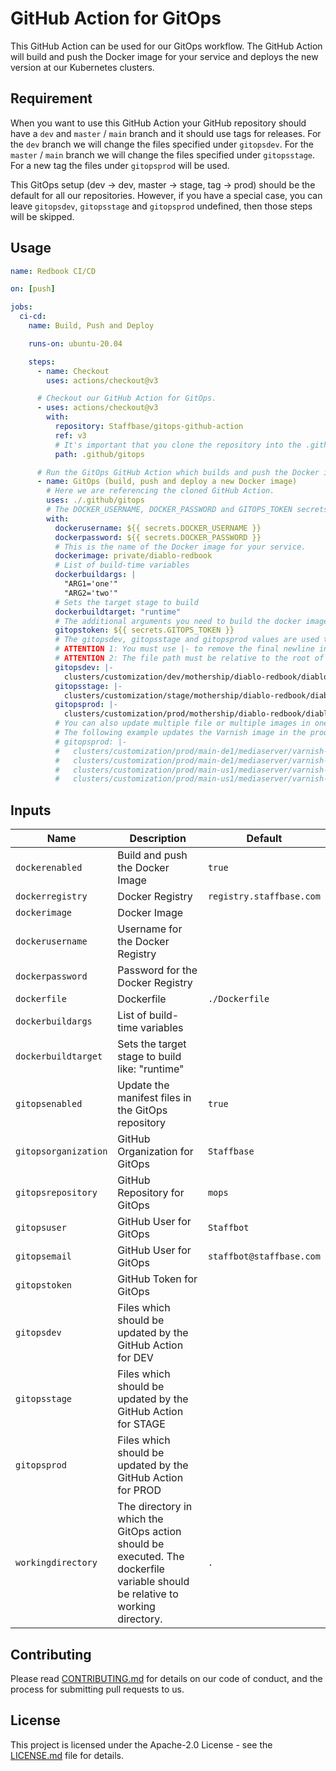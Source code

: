 # GitHub Action for GitOps

This GitHub Action can be used for our GitOps workflow.
The GitHub Action will build and push the Docker image for your service and deploys the new version at our Kubernetes clusters.

## Requirement

When you want to use this GitHub Action your GitHub repository should have a `dev` and `master` / `main` branch and it should use tags for releases.
For the `dev` branch we will change the files specified under `gitopsdev`.
For the `master` / `main` branch we will change the files specified under `gitopsstage`.
For a new tag the files under `gitopsprod` will be used.

This GitOps setup (dev -> dev, master -> stage, tag -> prod) should be the default for all our repositories.
However, if you have a special case, you can leave `gitopsdev`, `gitopsstage` and `gitopsprod` undefined, then those steps will be skipped.

## Usage

```yaml
name: Redbook CI/CD

on: [push]

jobs:
  ci-cd:
    name: Build, Push and Deploy

    runs-on: ubuntu-20.04

    steps:
      - name: Checkout
        uses: actions/checkout@v3

      # Checkout our GitHub Action for GitOps.
      - uses: actions/checkout@v3
        with:
          repository: Staffbase/gitops-github-action
          ref: v3
          # It's important that you clone the repository into the .github/gitops path, because the GitHub Action has a hard dependency on this path.
          path: .github/gitops

      # Run the GitOps GitHub Action which builds and push the Docker image and then updates the deployment in the repository.
      - name: GitOps (build, push and deploy a new Docker image)
        # Here we are referencing the cloned GitHub Action.
        uses: ./.github/gitops
        # The DOCKER_USERNAME, DOCKER_PASSWORD and GITOPS_TOKEN secrets are available as organization secret.
        with:
          dockerusername: ${{ secrets.DOCKER_USERNAME }}
          dockerpassword: ${{ secrets.DOCKER_PASSWORD }}
          # This is the name of the Docker image for your service.
          dockerimage: private/diablo-redbook
          # List of build-time variables
          dockerbuildargs: |
            "ARG1='one'"
            "ARG2='two'"
          # Sets the target stage to build
          dockerbuildtarget: "runtime"
          # The additional arguments you need to build the docker image
          gitopstoken: ${{ secrets.GITOPS_TOKEN }}
          # The gitopsdev, gitopsstage and gitopsprod values are used to specify which files including the YAML path which should be updated with the new image.
          # ATTENTION 1: You must use |- to remove the final newline in the string, otherwise the GitHub Action will fail.
          # ATTENTION 2: The file path must be relative to the root of the GitOps repository (default: Staffbase/mops).
          gitopsdev: |-
            clusters/customization/dev/mothership/diablo-redbook/diablo-redbook-helm.yaml spec.template.spec.containers.redbook.image
          gitopsstage: |-
            clusters/customization/stage/mothership/diablo-redbook/diablo-redbook-helm.yaml spec.template.spec.containers.redbook.image
          gitopsprod: |-
            clusters/customization/prod/mothership/diablo-redbook/diablo-redbook-helm.yaml spec.template.spec.containers.redbook.image
          # You can also update multiple file or multiple images in one file.
          # The following example updates the Varnish image in the production cluster for main-de1 and main-us1. It also updates two images one is used for the init container and the other one for the normal container.
          # gitopsprod: |-
          #   clusters/customization/prod/main-de1/mediaserver/varnish-helm.yaml spec.template.spec.initContainers.config.image
          #   clusters/customization/prod/main-de1/mediaserver/varnish-helm.yaml spec.template.spec.containers.varnish.image
          #   clusters/customization/prod/main-us1/mediaserver/varnish-helm.yaml spec.template.spec.initContainers.config.image
          #   clusters/customization/prod/main-us1/mediaserver/varnish-helm.yaml spec.template.spec.containers.varnish.image
```

## Inputs

| Name                          | Description                                                                                                                   | Default                  |
|-------------------------------|-------------------------------------------------------------------------------------------------------------------------------|--------------------------|
| `dockerenabled`               | Build and push the Docker Image                                                                                               | `true`                   |
| `dockerregistry`              | Docker Registry                                                                                                               | `registry.staffbase.com` |
| `dockerimage`                 | Docker Image                                                                                                                  |                          |
| `dockerusername`              | Username for the Docker Registry                                                                                              |                          |
| `dockerpassword`              | Password for the Docker Registry                                                                                              |                          |
| `dockerfile`                  | Dockerfile                                                                                                                    | `./Dockerfile`           |
| `dockerbuildargs`             | List of build-time variables                                                                       |                          |
| `dockerbuildtarget`           | Sets the target stage to build like: "runtime"                                                                                |                          |
| `gitopsenabled`               | Update the manifest files in the GitOps repository                                                                            | `true`                   |
| `gitopsorganization`          | GitHub Organization for GitOps                                                                                                | `Staffbase`              |
| `gitopsrepository`            | GitHub Repository for GitOps                                                                                                  | `mops`                   |
| `gitopsuser`                  | GitHub User for GitOps                                                                                                        | `Staffbot`               |
| `gitopsemail`                 | GitHub User for GitOps                                                                                                        | `staffbot@staffbase.com` |
| `gitopstoken`                 | GitHub Token for GitOps                                                                                                       |                          |
| `gitopsdev`                   | Files which should be updated by the GitHub Action for DEV                                                                    |                          |
| `gitopsstage`                 | Files which should be updated by the GitHub Action for STAGE                                                                  |                          |
| `gitopsprod`                  | Files which should be updated by the GitHub Action for PROD                                                                   |                          |
| `workingdirectory`            | The directory in which the GitOps action should be executed. The dockerfile variable should be relative to working directory. | `.`                      |

## Contributing

Please read [CONTRIBUTING.md](CONTRIBUTING.md) for details on our code of conduct, and the process for submitting pull requests to us.

## License

This project is licensed under the Apache-2.0 License - see the [LICENSE.md](LICENSE) file for details.

